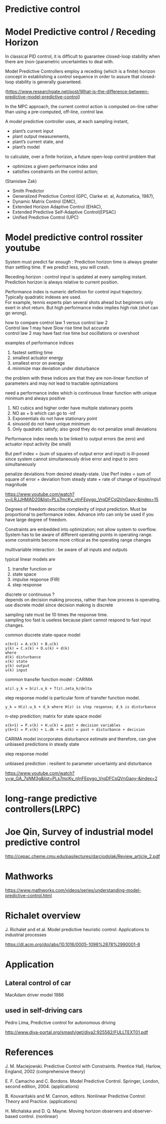 
# Predictive control

# Model Predictive control / Receding Horizon 

In classical PID control, it is difficult to guarantee closed-loop stability when there are (non-)parametric uncertainties to deal with. 

Model Predictive Controllers employ a receding (which is a finite) horizon concept in 
establishing a control sequence in order to assure that closed-loop stability is generally guaranteed.

(https://www.researchgate.net/post/What-is-the-difference-between-predictive-model-predictive-control)

In the MPC approach, the current control action is computed on-line rather 
than using a pre-computed, off-line, control law.

A model predictive controller uses, at each sampling instant, 
* plant’s current input 
* plant output measurements, 
* plant’s current state, and 
* plant’s model 

to calculate, over a finite horizon, a future open-loop control problem that 
* optimizes a given performance index and 
* satisfies constraints on the control action;

(Stanislaw Zak)

* Smith Predictor 
* Generalized Predictive Control (GPC, Clarke et. al, Automatica, 1987), 
* Dynamic Matrix Control (DMC), 
* Extended Horizon Adaptive Control (EHAC), 
* Extended Predictive Self-Adaptive Control(EPSAC)
* Unified Predictive Control (UPC)

# Model predictive control rossiter youtube

System must predict far enough : Prediction horizon time is always greater than settling time.  If we predict less, you will crash.

Receding horizon : control input is updated at every sampling instant.  Prediction horizon is always relative to current position.

Performance index is numeric definition for control input trajectory.   
Typically quadratic indexes are used.  
For example, tennis experts plan several shots ahead but beginners only exert in shot return.
But high performance index implies high risk (shot can go wrong).  

how to compare control law 1 versus control law 2  
Control law 1 may have Slow rise time but accurate   
control law 2 may have fast rise time but oscillations or overshoot  

examples of performance indices
1. fastest settling time
2. smallest actuator energy
3. smallest error on average
4. minimize max deviation under disturbance

the problem with these indices are that they are non-linear function of parameters and may not lead to tractable optimizations  

need a performance index which is continuous linear function with unique minimum and always positive
1. NO cubics and higher order have multiple stationary points
2. NO ax + b which can go to -inf
3. Exponentials do not have stationary point
4. sinusoid do not have unique minimum
5. Only quadratic satisfy; also good they do not penalize small deviations

Performance index needs to be linked to output errors (be zero) and actuator input activity (be small)

But perf index = (sum of squares of output error and input) is ill-posed   
since system cannot simultaneously drive error and input to zero simultaneously 

penalize deviations from desired steady-state.
Use Perf index = sum of square of error + deviation from steady state + rate of change of input/input magnitude

https://www.youtube.com/watch?v=jLRJJHMAD20&list=PLs7mcKy_nInFEpygo_VrqDFCsQVnGaoy-&index=15

Degrees of freedom describe complexity of input prediction.  Must be proportional to performance index.
Advance info can only be used if you have large degree of freedom.  

Constraints are embedded into optimization; not allow system to overflow.  
System has to be aware of different operating points in operating range.
some constraints become more critical as the operating range changes

multivariable interaction : be aware of all inputs and outputs

typical linear models are 
1. transfer function or 
2. state space
3. impulse response  (FIR)
4. step response 

discrete or continuous ?   
depends on decision making process, rather than how process is operating.  
use discrete model since decision making is discrete  

sampling rate must be 10 times the response time.  
sampling too fast is useless because plant cannot respond to fast input changes.  

common discrete state-space model
```
x(k+1) = A.x(k) + B.u(k)
y(k) = C.x(k) + D.u(k) + d(k) 
where
d(k) disturbance
x(k) state
y(k) output
u(k) input
```

common transfer function model : CARIMA
```
a(z).y_k = b(z).u_k + T(z).zeta_k/delta
```

step response model is particular form of transfer function model.  
```
y_k = H(z).u_k + d_k where H(z) is step response; d_k is disturbance
```

n-step prediction; matrix for state space model
```
x(k+1) = P.x(k) + H.u(k) = past + decision variables
y(k+1) = P.x(k) + L.dk + H.u(k) = past + disturbance + decision
```

CARIMA model incorporates disturbance estimate and therefore, can give unbiased predictions in steady state

step response model 

unbiased prediction : resilient to parameter uncertainty and disturbance

https://www.youtube.com/watch?v=w_GA_7sNM3g&list=PLs7mcKy_nInFEpygo_VrqDFCsQVnGaoy-&index=2

# long-range predictive controllers(LRPC)

# Joe Qin, Survey of industrial model predictive control

http://cepac.cheme.cmu.edu/pasilectures/darciodolak/Review_article_2.pdf

# Mathworks

https://www.mathworks.com/videos/series/understanding-model-predictive-control.html

# Richalet overview

J. Richalet and et al. Model predictive heuristic control: Applications to industrial processes

https://dl.acm.org/doi/abs/10.1016/0005-1098%2878%2990001-8

# Application

## Lateral control of car

MacAdam driver model 1986

## used in self-driving cars

Pedro Lima, Predictive control for autonomous driving

http://www.diva-portal.org/smash/get/diva2:925562/FULLTEXT01.pdf

# References

J. M. Maciejowski. Predictive Control with Constraints. Prentice Hall, Harlow, England, 2002 (comprehensive theory)
 
E. F. Camacho and C. Bordons. Model Predictive Control. Springer, London, second edition, 2004. (applications)

B. Kouvaritakis and M. Cannon, editors. Nonlinear Predictive Control: Theory and Practice.  (applications)

H. Michalska and D. Q. Mayne. Moving horizon observers and observer-based control. (nonlinear)

